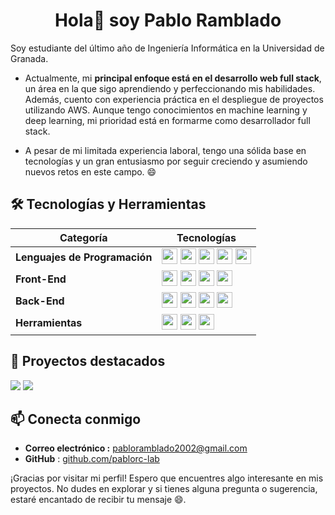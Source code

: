 <h1 align="center">Hola👋 soy Pablo Ramblado</h1>

Soy estudiante del último año de Ingeniería Informática en la Universidad de Granada.  

- Actualmente, mi **principal enfoque está en el desarrollo web full stack**, un área en la que sigo aprendiendo y perfeccionando mis habilidades. Además, cuento con experiencia práctica en el despliegue de proyectos utilizando AWS. Aunque tengo conocimientos en machine learning y deep learning, mi prioridad está en formarme como desarrollador full stack.  

- A pesar de mi limitada experiencia laboral, tengo una sólida base en tecnologías y un gran entusiasmo por seguir creciendo y asumiendo nuevos retos en este campo. 😄

## 🛠️ Tecnologías y Herramientas
| Categoría               | Tecnologías                                                                                                                |
|-------------------------|----------------------------------------------------------------------------------------------------------------------------|
| **Lenguajes de Programación** | <img src="https://img.shields.io/badge/JavaScript-F7DF1E?logo=javascript&logoColor=000" height="25" width="auto"> <img src="https://img.shields.io/badge/Java-%23ED8B00.svg?logo=openjdk&logoColor=white" height="25" width="auto"> <img src="https://img.shields.io/badge/Python-3776AB?logo=python&logoColor=fff" height="25" width="auto"> <img src="https://img.shields.io/badge/php-%23777BB4.svg?&logo=php&logoColor=white" height="25" width="auto"> <img src="https://img.shields.io/badge/C++-%2300599C.svg?logo=c%2B%2B&logoColor=white" height="25" width="auto"> |
| **Front-End**            | <img src="https://img.shields.io/badge/React-%2320232a.svg?logo=react&logoColor=%2361DAFB)" height="25" width="auto">  <img src="https://img.shields.io/badge/HTML-%23E34F26.svg?logo=html5&logoColor=white" height="25" width="auto"> <img src="https://img.shields.io/badge/CSS-1572B6?logo=css3&logoColor=fff" height="25" width="auto">  <img src="https://img.shields.io/badge/Tailwind%20CSS-%2338B2AC.svg?logo=tailwind-css&logoColor=white" height="25" width="auto"> |
| **Back-End**             | <img src="https://img.shields.io/badge/Spring%20Boot-6DB33F?logo=springboot&logoColor=fff" height="25" width="auto"> <img src="https://img.shields.io/badge/MySQL-4479A1?logo=mysql&logoColor=fff" height="25" width="auto"> <img src="https://img.shields.io/badge/SQLite-%2307405e.svg?logo=sqlite&logoColor=white" height="25" width="auto"> <img src="https://img.shields.io/badge/MongoDB-%234ea94b.svg?logo=mongodb&logoColor=white" height="25" width="auto"> |
| **Herramientas**         | <img src="https://img.shields.io/badge/Git-F05032?logo=git&logoColor=fff" height="25" width="auto"> <img src="https://img.shields.io/badge/GitHub-%23121011.svg?logo=github&logoColor=white" height="25" width="auto"> <img src="https://img.shields.io/badge/Linux-FCC624?logo=linux&logoColor=black" height="25" width="auto"> |

## 🌱 Proyectos destacados

[![](https://github-readme-stats.vercel.app/api/pin/?username=pablorc-lab&repo=TFG&bg_color=1e1d22&title_color=fff&text_color=fff)](https://github.com/pablorc-lab/TFG) [![](https://github-readme-stats.vercel.app/api/pin/?username=pablorc-lab&repo=princ_act&bg_color=1e1d22&title_color=fff&text_color=fff)](https://github.com/pablorc-lab/princ_act)

## 📫 Conecta conmigo
- **Correo electrónico :** [pabloramblado2002@gmail.com](mailto:pabloramblado2002@gmail.com)
- **GitHub** : [github.com/pablorc-lab](https://github.com/pablorc-lab)

¡Gracias por visitar mi perfil! Espero que encuentres algo interesante en mis proyectos. No dudes en explorar y si tienes alguna pregunta o sugerencia, estaré encantado de recibir tu mensaje 😄.

